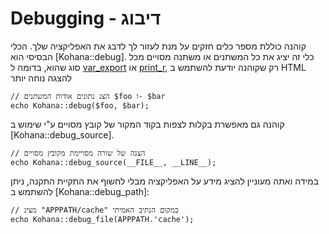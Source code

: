 # Debugging - דיבוג

קוהנה כוללת מספר כלים חזקים על מנת לעזור לך לדבג את האפליקציה שלך.
הכלי הבסיסי הוא [Kohana::debug].
כלי זה יציג את כל המשתנים או משתנה מסויים מכל סוג שהוא, בדומה ל  [var_export](http://php.net/var_export) או [print_r](http://php.net/print_r),  רק שקוהנה יודעת להשתמש ב HTML להצגה נוחה יותר

~~~
// הצג נתונים אודות המשתנים $foo ו- $bar
echo Kohana::debug($foo, $bar);
~~~

קוהנה גם מאפשרת בקלות לצפות בקוד המקור של קובץ מסויים ע"י שימוש ב [Kohana::debug_source].

~~~
// הצגה של שורה מסויימת מקובץ מסויים
echo Kohana::debug_source(__FILE__, __LINE__);
~~~

במידה ואתה מעוניין להציג מידע על האפליקציה מבלי לחשוף את התקיית התקנה, ניתן להשתמש ב [Kohana::debug_path]:

~~~
// מציג "APPPATH/cache" במקום הנתיב האמיתי
echo Kohana::debug_file(APPPATH.'cache');
~~~
